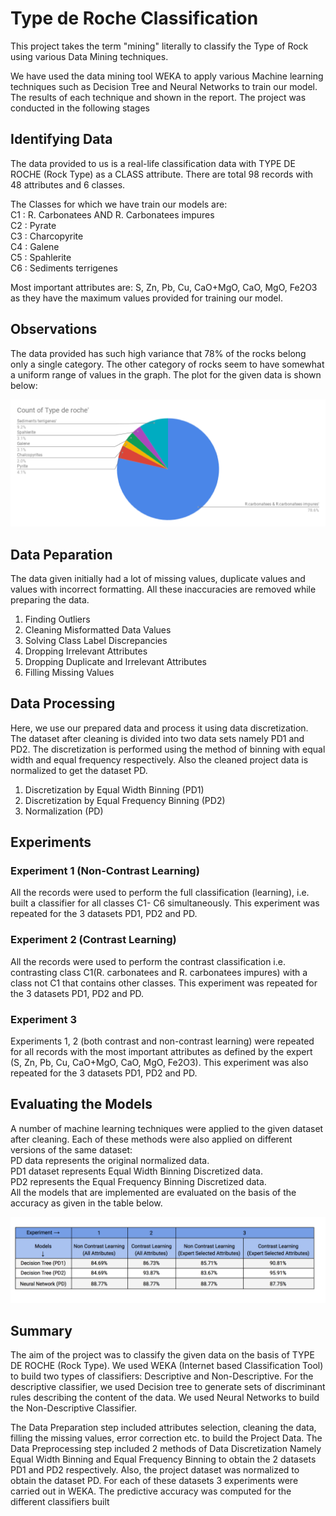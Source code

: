 # Type de Roche Classification

This project takes the term "mining" literally to classify the Type of Rock using various Data Mining techniques.

We have used the data mining tool WEKA to apply various Machine learning techniques such as Decision Tree and Neural Networks to train our model. The results of each technique and shown in the report. The project was conducted in the following stages 

## Identifying Data

The data provided to us is a real-life classification data with TYPE DE ROCHE (Rock Type) as a CLASS attribute. There are total 98 records with 48 attributes and 6 classes.

The Classes for which we have train our models are:   
C1 : R. Carbonatees AND R. Carbonatees impures  
C2 : Pyrate  
C3 : Charcopyrite  
C4 : Galene  
C5 : Spahlerite  
C6 : Sediments terrigenes  

Most important attributes are: S, Zn, Pb, Cu, CaO+MgO, CaO, MgO, Fe2O3 as they have the maximum values provided for training our model.

## Observations

The data provided has such high variance that 78% of the rocks belong only a single category. The other category of rocks seem to have somewhat a uniform range of values in the graph. The plot for the given data is shown below:

![PieChart](pie.png)

## Data Peparation

The data given initially had a lot of missing values, duplicate values and values with incorrect formatting. All these inaccuracies are removed while preparing the data.

1) Finding Outliers
2) Cleaning Misformatted Data Values
3) Solving Class Label Discrepancies
4) Dropping Irrelevant Attributes
5) Dropping Duplicate and Irrelevant Attributes
6) Filling Missing Values  

## Data Processing

Here, we use our prepared data and process it using data discretization. The dataset after cleaning is divided into two data sets namely PD1 and PD2. The discretization is performed using the method of binning with equal width and equal frequency respectively. Also the cleaned project data is normalized to get the dataset PD. 

1) Discretization by Equal Width Binning (PD1)  	
2) Discretization by Equal Frequency Binning (PD2)  
3) Normalization (PD)    

## Experiments

### Experiment 1 (Non-Contrast Learning)

All the records were used to perform the full classification (learning), i.e. built a classifier for all classes C1- C6 simultaneously. This experiment was repeated for the 3 datasets PD1, PD2 and PD. 



### Experiment 2 (Contrast Learning)

All the records were used to perform the contrast classification i.e. contrasting class C1(R. carbonatees and R. carbonatees impures) with a class not C1 that contains other classes.  This experiment was repeated for the 3 datasets PD1, PD2 and PD.


### Experiment 3

Experiments 1, 2 (both contrast and non-contrast learning) were repeated for all records with the most important attributes as defined by the expert (S, Zn, Pb, Cu, CaO+MgO, CaO, MgO, Fe2O3). This experiment was also repeated for the 3 datasets PD1, PD2 and PD.  


## Evaluating the Models  

A number of machine learning techniques were applied to the given dataset after cleaning. Each of these methods were also applied on different versions of the same dataset:  
PD data represents the original normalized data.  
PD1 dataset represents Equal Width Binning Discretized data.  
PD2 represents the Equal Frequency Binning Discretized data.  
All the models that are implemented are evaluated on the basis of the accuracy as given in the table below.   


![Model Table](exptable.png)  

## Summary 

The aim of the project was to classify the given data on the basis of TYPE DE ROCHE (Rock Type). We used WEKA (Internet based Classification Tool) to build two types of classifiers: Descriptive and Non-Descriptive. For the descriptive classifier, we used Decision tree to generate sets of discriminant rules describing the content of the data. We used Neural Networks to build the Non-Descriptive Classifier.  

The Data Preparation step included attributes selection, cleaning the data, filling the missing values, error correction etc. to build the Project Data. The Data Preprocessing step included 2 methods of Data Discretization Namely Equal Width Binning and Equal Frequency Binning to obtain the 2 datasets PD1 and PD2 respectively. Also, the project dataset was normalized to obtain the dataset PD. For each of these datasets 3 experiments were carried out in WEKA. The predictive accuracy was computed for the different classifiers built





